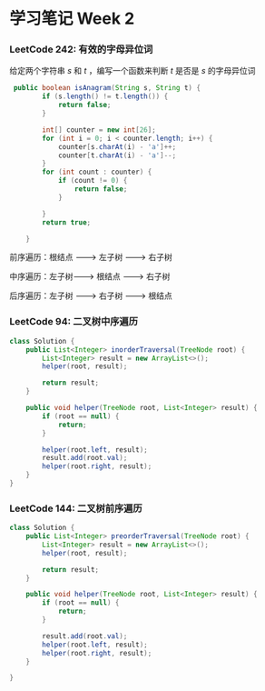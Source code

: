 # 学习笔记 Week 2



### LeetCode 242: 有效的字母异位词

给定两个字符串 *s* 和 *t* ，编写一个函数来判断 *t* 是否是 *s* 的字母异位词

```Java
 public boolean isAnagram(String s, String t) {
        if (s.length() != t.length()) {
            return false;
        }

        int[] counter = new int[26];
        for (int i = 0; i < counter.length; i++) {
            counter[s.charAt(i) - 'a']++;
            counter[t.charAt(i) - 'a']--;
        }
        for (int count : counter) {
            if (count != 0) {
                return false;
            }

        }
        return true;

    }
```







前序遍历：根结点 ---> 左子树 ---> 右子树

中序遍历：左子树---> 根结点 ---> 右子树

后序遍历：左子树 ---> 右子树 ---> 根结点





### LeetCode 94: 二叉树中序遍历



```Java
class Solution {
    public List<Integer> inorderTraversal(TreeNode root) {
        List<Integer> result = new ArrayList<>();
        helper(root, result);

        return result;
    }

    public void helper(TreeNode root, List<Integer> result) {
        if (root == null) {
            return;
        }

        helper(root.left, result);
        result.add(root.val);
        helper(root.right, result);
    }
}
```



### LeetCode 144: 二叉树前序遍历



```Java
class Solution {
    public List<Integer> preorderTraversal(TreeNode root) {
        List<Integer> result = new ArrayList<>();
        helper(root, result);

        return result;
    }

    public void helper(TreeNode root, List<Integer> result) {
        if (root == null) {
            return;
        }

        result.add(root.val);
        helper(root.left, result);
        helper(root.right, result);
    }

}
```



